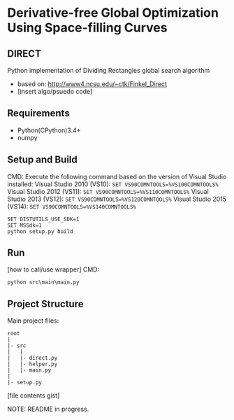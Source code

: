 # Derivative-free Global Optimization Using Space-filling Curves
## DIRECT
Python implementation of Dividing Rectangles global search algorithm
- based on: http://www4.ncsu.edu/~ctk/Finkel_Direct
- [insert algo/psuedo code]

## Requirements
- Python(CPython)3.4+
- numpy

## Setup and Build
CMD:
Execute the following command based on the version of Visual Studio installed:
    Visual Studio 2010 (VS10): `SET VS90COMNTOOLS=%VS100COMNTOOLS%`
    Visual Studio 2012 (VS11): `SET VS90COMNTOOLS=%VS110COMNTOOLS%`
    Visual Studio 2013 (VS12): `SET VS90COMNTOOLS=%VS120COMNTOOLS%`
    Visual Studio 2015 (VS14): `SET VS90COMNTOOLS=%VS140COMNTOOLS%`

```Shell
SET DISTUTILS_USE_SDK=1
SET MSSdk=1
python setup.py build
```

## Run
[how to call/use wrapper]
CMD:
```Shell
python src\main\main.py
```

## Project Structure
Main project files:
```
root
|
|- src
|	|
|	|- direct.py
|	|- helper.py
|	|- main.py
|
|- setup.py
```
[file contents gist]

NOTE: README in progress.